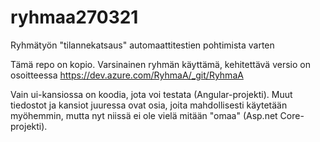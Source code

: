 # ryhmaa270321
Ryhmätyön "tilannekatsaus" automaattitestien pohtimista varten

Tämä repo on kopio. Varsinainen ryhmän käyttämä, kehitettävä versio on osoitteessa https://dev.azure.com/RyhmaA/_git/RyhmaA

Vain ui-kansiossa on koodia, jota voi testata (Angular-projekti). Muut tiedostot ja kansiot juuressa ovat osia, joita mahdollisesti käytetään myöhemmin, mutta nyt niissä ei ole vielä mitään "omaa" (Asp.net Core-projekti).
